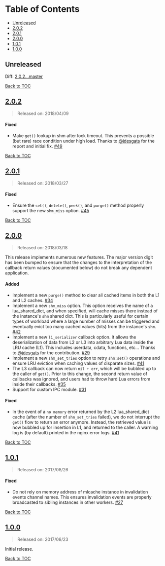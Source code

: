 # Table of Contents

- [Unreleased](#unreleased)
- [2.0.2](#2.0.2)
- [2.0.1](#2.0.1)
- [2.0.0](#2.0.0)
- [1.0.1](#1.0.1)
- [1.0.0](#1.0.0)

## Unreleased

Diff: [2.0.2...master]

[Back to TOC](#table-of-contents)

## [2.0.2]

> Released on: 2018/04/09

#### Fixed

- Make `get()` lookup in shm after lock timeout. This prevents a possible (but
  rare) race condition under high load. Thanks to
  [@jdesgats](https://github.com/jdesgats) for the report and initial fix.
  [#49](https://github.com/thibaultcha/lua-resty-mlcache/pull/49)

[Back to TOC](#table-of-contents)

## [2.0.1]

> Released on: 2018/03/27

#### Fixed

- Ensure the `set()`, `delete()`, `peek()`, and `purge()` method properly
  support the new `shm_miss` option.
  [#45](https://github.com/thibaultcha/lua-resty-mlcache/pull/45)

[Back to TOC](#table-of-contents)

## [2.0.0]

> Released on: 2018/03/18

This release implements numerous new features. The major version digit has been
bumped to ensure that the changes to the interpretation of the callback return
values (documented below) do not break any dependent application.

#### Added

- Implement a new `purge()` method to clear all cached items in both
  the L1 and L2 caches.
  [#34](https://github.com/thibaultcha/lua-resty-mlcache/pull/34)
- Implement a new `shm_miss` option. This option receives the name
  of a lua_shared_dict, and when specified, will cache misses there instead of
  the instance's `shm` shared dict. This is particularly useful for certain
  types of workload where a large number of misses can be triggered and
  eventually evict too many cached values (hits) from the instance's `shm`.
  [#42](https://github.com/thibaultcha/lua-resty-mlcache/pull/42)
- Implement a new `l1_serializer` callback option. It allows the
  deserialization of data from L2 or L3 into arbitrary Lua data inside the LRU
  cache (L1). This includes userdata, cdata, functions, etc...
  Thanks to [@jdesgats](https://github.com/jdesgats) for the contribution.
  [#29](https://github.com/thibaultcha/lua-resty-mlcache/pull/29)
- Implement a new `shm_set_tries` option to retry `shm:set()`
  operations and ensure LRU eviction when caching values of disparate sizes.
  [#41](https://github.com/thibaultcha/lua-resty-mlcache/issues/41)
- The L3 callback can now return `nil + err`, which will be bubbled up
  to the caller of `get()`. Prior to this change, the second return value of
  callbacks was ignored, and users had to throw hard Lua errors from inside
  their callbacks.
  [#35](https://github.com/thibaultcha/lua-resty-mlcache/pull/35)
- Support for custom IPC module.
  [#31](https://github.com/thibaultcha/lua-resty-mlcache/issues/31)

#### Fixed

- In the event of a `no memory` error returned by the L2 lua_shared_dict cache
  (after the number of `shm_set_tries` failed), we do not interrupt the `get()`
  flow to return an error anymore. Instead, the retrieved value is now bubbled
  up for insertion in L1, and returned to the caller. A warning log is (by
  default) printed in the nginx error logs.
  [#41](https://github.com/thibaultcha/lua-resty-mlcache/issues/41)

[Back to TOC](#table-of-contents)

## [1.0.1]

> Released on: 2017/08/26

#### Fixed

- Do not rely on memory address of mlcache instance in invalidation events
  channel names. This ensures invalidation events are properly broadcasted to
  sibling instances in other workers.
  [#27](https://github.com/thibaultcha/lua-resty-mlcache/pull/27)

[Back to TOC](#table-of-contents)

## [1.0.0]

> Released on: 2017/08/23

Initial release.

[Back to TOC](#table-of-contents)

[2.0.2...master]: https://github.com/thibaultcha/lua-resty-mlcache/compare/2.0.2...master
[2.0.2]: https://github.com/thibaultcha/lua-resty-mlcache/compare/2.0.1...2.0.2
[2.0.1]: https://github.com/thibaultcha/lua-resty-mlcache/compare/2.0.0...2.0.1
[2.0.0]: https://github.com/thibaultcha/lua-resty-mlcache/compare/1.0.1...2.0.0
[1.0.1]: https://github.com/thibaultcha/lua-resty-mlcache/compare/1.0.0...1.0.1
[1.0.0]: https://github.com/thibaultcha/lua-resty-mlcache/tree/1.0.0
